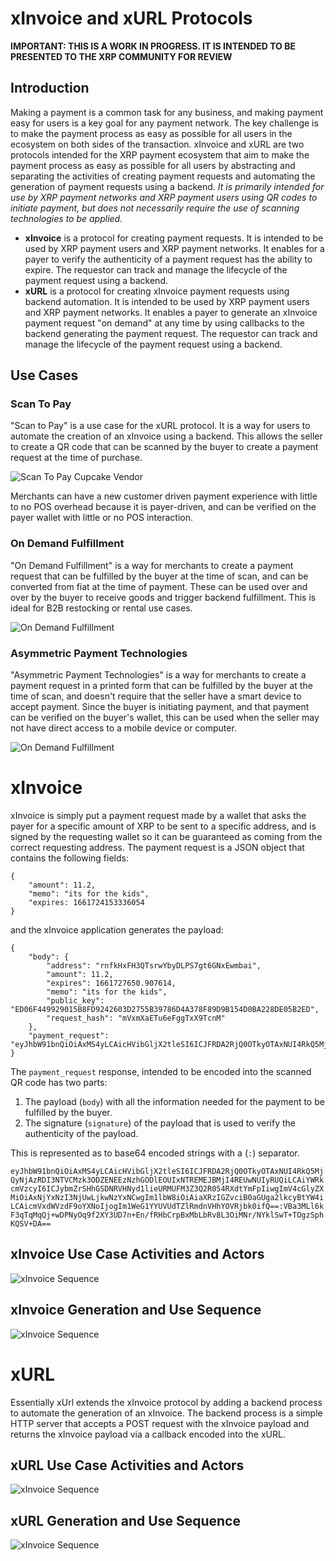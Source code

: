 # xInvoice and xURL Protocols

**IMPORTANT: THIS IS A WORK IN PROGRESS. IT IS INTENDED TO BE PRESENTED TO THE XRP COMMUNITY FOR REVIEW**

## Introduction
Making a payment is a common task for any business, and making payment easy for users is a key goal for any payment network. The key challenge is to make the payment process as easy as possible for all users in the ecosystem on both sides of the transaction. xInvoice and xURL are two protocols intended for the XRP payment ecosystem that aim to make the payment process as easy as possible for all users by abstracting and separating the activities of creating payment requests and automating the generation of payment requests using a backend. *It is primarily intended for use by XRP payment networks and XRP payment users using QR codes to initiate payment, but does not necessarily require the use of scanning technologies to be applied.*

* **xInvoice** is a protocol for creating payment requests. It is intended to be used by XRP payment users and XRP payment networks. It enables for a payer to verify the authenticity of a payment request has the ability to expire. The requestor can track and manage the lifecycle of the payment request using a backend.
* **xURL** is a protocol for creating xInvoice payment requests using backend automation. It is intended to be used by XRP payment users and XRP payment networks. It enables a payer to generate an xInvoice payment request "on demand" at any time by using callbacks to the backend generating the payment request. The requestor can track and manage the lifecycle of the payment request using a backend.

## Use Cases

### Scan To Pay
"Scan to Pay" is a use case for the xURL protocol. It is a way for users to automate the creation of an xInvoice using a backend. This allows the seller to create a QR code that can be scanned by the buyer to create a payment request at the time of purchase. 

![Scan To Pay Cupcake Vendor](./images/usecase_1.png)

Merchants can have a new customer driven payment experience with little to no POS overhead because it is payer-driven, and can be verified on the payer wallet with little or no POS interaction.

### On Demand Fulfillment
"On Demand Fulfillment"  is a way for merchants to create a payment request that can be fulfilled by the buyer at the time of scan, and can be converted from fiat at the time of payment. These can be used over and over by the buyer to receive goods and trigger backend fulfillment. This is ideal for B2B restocking or rental use cases.

![On Demand Fulfillment](./images/usecase_2.png)

### Asymmetric Payment Technologies
"Asymmetric Payment Technologies" is a way for merchants to create a payment request in a printed form that can be fulfilled by the buyer at the time of scan, and doesn't require that the seller have a smart device to accept payment. Since the buyer is initiating payment, and that payment can be verified on the buyer's wallet, this can be used when the seller may not have direct access to a mobile device or computer.

![On Demand Fulfillment](./images/usecase_3.png)


# xInvoice
xInvoice is simply put a payment request made by a wallet that asks the payer for a specific amount of XRP to be sent to a specific address, and is signed by the requesting wallet so it can be guaranteed as coming from the correct requesting address. The payment request is a JSON object that contains the following fields:


```
{
    "amount": 11.2,
    "memo": "its for the kids",
    "expires: 1661724153336054
}
```

and the xInvoice application generates the payload:

```
{
	"body": {
		"address": "rnfkHxFH3QTsrwYbyDLPS7gt6GNxEwmbai",
		"amount": 11.2,
		"expires": 1661727650.907614,
		"memo": "its for the kids",
		"public_key": "ED06F449929015B8FD9242603D2755B39786D4A378F89D9B154D0BA228DE05B2ED",
		"request_hash": "mVxmXaETu6eFggTxX9TcnM"
	},
	"payment_request": "eyJhbW91bnQiOiAxMS4yLCAicHVibGljX2tleSI6ICJFRDA2RjQ0OTkyOTAxNUI4RkQ5MjQyNjAzRDI3NTVCMzk3ODZENEEzNzhGODlEOUIxNTREMEJBMjI4REUwNUIyRUQiLCAiYWRkcmVzcyI6ICJybmZrSHhGSDNRVHNyd1lieURMUFM3Z3Q2R054RXdtYmFpIiwgImV4cGlyZXMiOiAxNjYxNzI3NjUwLjkwNzYxNCwgIm1lbW8iOiAiaXRzIGZvciB0aGUga2lkcyBtYW4iLCAicmVxdWVzdF9oYXNoIjogIm1WeG1YYUVUdTZlRmdnVHhYOVRjbk0ifQ==:VBa3MLl6kF3qTqMqQj+wDPNyOq9f2XY3UD7n+En/fRHbCrpBxMbLbRv8L3OiMNr/NYklSwT+TOgzSphKQSV+DA=="
}
```

The `payment_request` response, intended to be encoded into the scanned QR code has two parts:

1. The payload (`body`) with all the information needed for the payment to be fulfilled by the buyer.
2. The signature (`signature`) of the payload that is used to verify the authenticity of the payload.

This is represented as to base64 encoded strings with a (`:`) separator.

`eyJhbW91bnQiOiAxMS4yLCAicHVibGljX2tleSI6ICJFRDA2RjQ0OTkyOTAxNUI4RkQ5MjQyNjAzRDI3NTVCMzk3ODZENEEzNzhGODlEOUIxNTREMEJBMjI4REUwNUIyRUQiLCAiYWRkcmVzcyI6ICJybmZrSHhGSDNRVHNyd1lieURMUFM3Z3Q2R054RXdtYmFpIiwgImV4cGlyZXMiOiAxNjYxNzI3NjUwLjkwNzYxNCwgIm1lbW8iOiAiaXRzIGZvciB0aGUga2lkcyBtYW4iLCAicmVxdWVzdF9oYXNoIjogIm1WeG1YYUVUdTZlRmdnVHhYOVRjbk0ifQ==:VBa3MLl6kF3qTqMqQj+wDPNyOq9f2XY3UD7n+En/fRHbCrpBxMbLbRv8L3OiMNr/NYklSwT+TOgzSphKQSV+DA==`

## xInvoice Use Case Activities and Actors
![xInvoice Sequence](./images/xinvoice_use.png)

## xInvoice Generation and Use Sequence
![xInvoice Sequence](./images/xinvoice_sequence.png)

# xURL
Essentially xUrl extends the xInvoice protocol by adding a backend process to automate the generation of an xInvoice. The backend process is a simple HTTP server that accepts a POST request with the xInvoice payload and returns the xInvoice payload via a callback encoded into the xURL.

## xURL Use Case Activities and Actors
![xInvoice Sequence](./images/xurl_usecase.png)

## xURL Generation and Use Sequence
![xInvoice Sequence](./images/xurl_sequence.png)

